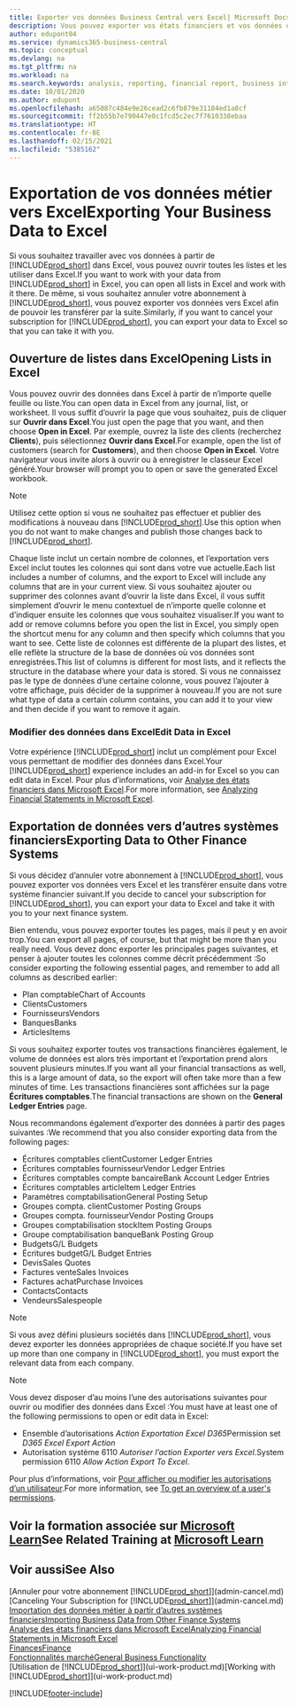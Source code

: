```yaml
---
title: Exporter vos données Business Central vers Excel| Microsoft Docs
description: Vous pouvez exporter vos états financiers et vos données de veille économique de Business Central vers Excel, ou ouvrir vos données dans Excel.
author: edupont04
ms.service: dynamics365-business-central
ms.topic: conceptual
ms.devlang: na
ms.tgt_pltfrm: na
ms.workload: na
ms.search.keywords: analysis, reporting, financial report, business intelligence, BI, Excel
ms.date: 10/01/2020
ms.author: edupont
ms.openlocfilehash: a65087c484e9e26cead2c6fb879e31184ed1a8cf
ms.sourcegitcommit: ff2b55b7e790447e0c1fcd5c2ec7f7610338ebaa
ms.translationtype: HT
ms.contentlocale: fr-BE
ms.lasthandoff: 02/15/2021
ms.locfileid: "5385162"
---
```

# <a name="exporting-your-business-data-to-excel"></a><span data-ttu-id="253c6-103">Exportation de vos données métier vers Excel</span><span class="sxs-lookup"><span data-stu-id="253c6-103">Exporting Your Business Data to Excel</span></span>
<span data-ttu-id="253c6-104">Si vous souhaitez travailler avec vos données à partir de [!INCLUDE[prod_short](includes/prod_short.md)] dans Excel, vous pouvez ouvrir toutes les listes et les utiliser dans Excel.</span><span class="sxs-lookup"><span data-stu-id="253c6-104">If you want to work with your data from [!INCLUDE[prod_short](includes/prod_short.md)] in Excel, you can open all lists in Excel and work with it there.</span></span> <span data-ttu-id="253c6-105">De même, si vous souhaitez annuler votre abonnement à [!INCLUDE[prod_short](includes/prod_short.md)], vous pouvez exporter vos données vers Excel afin de pouvoir les transférer par la suite.</span><span class="sxs-lookup"><span data-stu-id="253c6-105">Similarly, if you want to cancel your subscription for [!INCLUDE[prod_short](includes/prod_short.md)], you can export your data to Excel so that you can take it with you.</span></span>

## <a name="opening-lists-in-excel"></a><span data-ttu-id="253c6-106">Ouverture de listes dans Excel</span><span class="sxs-lookup"><span data-stu-id="253c6-106">Opening Lists in Excel</span></span>
<span data-ttu-id="253c6-107">Vous pouvez ouvrir des données dans Excel à partir de n’importe quelle feuille ou liste.</span><span class="sxs-lookup"><span data-stu-id="253c6-107">You can open data in Excel from any journal, list, or worksheet.</span></span> <span data-ttu-id="253c6-108">Il vous suffit d’ouvrir la page que vous souhaitez, puis de cliquer sur **Ouvrir dans Excel**.</span><span class="sxs-lookup"><span data-stu-id="253c6-108">You just open the page that you want, and then choose **Open in Excel**.</span></span> <span data-ttu-id="253c6-109">Par exemple, ouvrez la liste des clients (recherchez **Clients**), puis sélectionnez **Ouvrir dans Excel**.</span><span class="sxs-lookup"><span data-stu-id="253c6-109">For example, open the list of customers (search for **Customers**), and then choose **Open in Excel**.</span></span> <span data-ttu-id="253c6-110">Votre navigateur vous invite alors à ouvrir ou à enregistrer le classeur Excel généré.</span><span class="sxs-lookup"><span data-stu-id="253c6-110">Your browser will prompt you to open or save the generated Excel workbook.</span></span>  

> [!NOTE]
> <span data-ttu-id="253c6-111">Utilisez cette option si vous ne souhaitez pas effectuer et publier des modifications à nouveau dans [!INCLUDE[prod_short](includes/prod_short.md)].</span><span class="sxs-lookup"><span data-stu-id="253c6-111">Use this option when you do not want to make changes and publish those changes back to [!INCLUDE[prod_short](includes/prod_short.md)].</span></span>  

<span data-ttu-id="253c6-112">Chaque liste inclut un certain nombre de colonnes, et l’exportation vers Excel inclut toutes les colonnes qui sont dans votre vue actuelle.</span><span class="sxs-lookup"><span data-stu-id="253c6-112">Each list includes a number of columns, and the export to Excel will include any columns that are in your current view.</span></span> <span data-ttu-id="253c6-113">Si vous souhaitez ajouter ou supprimer des colonnes avant d’ouvrir la liste dans Excel, il vous suffit simplement d’ouvrir le menu contextuel de n’importe quelle colonne et d’indiquer ensuite les colonnes que vous souhaitez visualiser.</span><span class="sxs-lookup"><span data-stu-id="253c6-113">If you want to add or remove columns before you open the list in Excel, you simply open the shortcut menu for any column and then specify which columns that you want to see.</span></span> <span data-ttu-id="253c6-114">Cette liste de colonnes est différente de la plupart des listes, et elle reflète la structure de la base de données où vos données sont enregistrées.</span><span class="sxs-lookup"><span data-stu-id="253c6-114">This list of columns is different for most lists, and it reflects the structure in the database where your data is stored.</span></span> <span data-ttu-id="253c6-115">Si vous ne connaissez pas le type de données d’une certaine colonne, vous pouvez l’ajouter à votre affichage, puis décider de la supprimer à nouveau.</span><span class="sxs-lookup"><span data-stu-id="253c6-115">If you are not sure what type of data a certain column contains, you can add it to your view and then decide if you want to remove it again.</span></span>  

### <a name="edit-data-in-excel"></a><span data-ttu-id="253c6-116">Modifier des données dans Excel</span><span class="sxs-lookup"><span data-stu-id="253c6-116">Edit Data in Excel</span></span>
<span data-ttu-id="253c6-117">Votre expérience [!INCLUDE[prod_short](includes/prod_short.md)] inclut un complément pour Excel vous permettant de modifier des données dans Excel.</span><span class="sxs-lookup"><span data-stu-id="253c6-117">Your [!INCLUDE[prod_short](includes/prod_short.md)] experience includes an add-in for Excel so you can edit data in Excel.</span></span> <span data-ttu-id="253c6-118">Pour plus d’informations, voir [Analyse des états financiers dans Microsoft Excel](finance-analyze-excel.md).</span><span class="sxs-lookup"><span data-stu-id="253c6-118">For more information, see [Analyzing Financial Statements in Microsoft Excel](finance-analyze-excel.md).</span></span>  

## <a name="exporting-data-to-other-finance-systems"></a><span data-ttu-id="253c6-119">Exportation de données vers d’autres systèmes financiers</span><span class="sxs-lookup"><span data-stu-id="253c6-119">Exporting Data to Other Finance Systems</span></span>
<span data-ttu-id="253c6-120">Si vous décidez d’annuler votre abonnement à [!INCLUDE[prod_short](includes/prod_short.md)], vous pouvez exporter vos données vers Excel et les transférer ensuite dans votre système financier suivant.</span><span class="sxs-lookup"><span data-stu-id="253c6-120">If you decide to cancel your subscription for [!INCLUDE[prod_short](includes/prod_short.md)], you can export your data to Excel and take it with you to your next finance system.</span></span>  

<span data-ttu-id="253c6-121">Bien entendu, vous pouvez exporter toutes les pages, mais il peut y en avoir trop.</span><span class="sxs-lookup"><span data-stu-id="253c6-121">You can export all pages, of course, but that might be more than you really need.</span></span> <span data-ttu-id="253c6-122">Vous devez donc exporter les principales pages suivantes, et penser à ajouter toutes les colonnes comme décrit précédemment :</span><span class="sxs-lookup"><span data-stu-id="253c6-122">So consider exporting the following essential pages, and remember to add all columns as described earlier:</span></span>  

* <span data-ttu-id="253c6-123">Plan comptable</span><span class="sxs-lookup"><span data-stu-id="253c6-123">Chart of Accounts</span></span>  
* <span data-ttu-id="253c6-124">Clients</span><span class="sxs-lookup"><span data-stu-id="253c6-124">Customers</span></span>  
* <span data-ttu-id="253c6-125">Fournisseurs</span><span class="sxs-lookup"><span data-stu-id="253c6-125">Vendors</span></span>  
* <span data-ttu-id="253c6-126">Banques</span><span class="sxs-lookup"><span data-stu-id="253c6-126">Banks</span></span>  
* <span data-ttu-id="253c6-127">Articles</span><span class="sxs-lookup"><span data-stu-id="253c6-127">Items</span></span>  

<span data-ttu-id="253c6-128">Si vous souhaitez exporter toutes vos transactions financières également, le volume de données est alors très important et l’exportation prend alors souvent plusieurs minutes.</span><span class="sxs-lookup"><span data-stu-id="253c6-128">If you want all your financial transactions as well, this is a large amount of data, so the export will often take more than a few minutes of time.</span></span> <span data-ttu-id="253c6-129">Les transactions financières sont affichées sur la page **Écritures comptables**.</span><span class="sxs-lookup"><span data-stu-id="253c6-129">The financial transactions are shown on the **General Ledger Entries** page.</span></span>  

<span data-ttu-id="253c6-130">Nous recommandons également d’exporter des données à partir des pages suivantes :</span><span class="sxs-lookup"><span data-stu-id="253c6-130">We recommend that you also consider exporting data from the following pages:</span></span>  

* <span data-ttu-id="253c6-131">Écritures comptables client</span><span class="sxs-lookup"><span data-stu-id="253c6-131">Customer Ledger Entries</span></span>  
* <span data-ttu-id="253c6-132">Écritures comptables fournisseur</span><span class="sxs-lookup"><span data-stu-id="253c6-132">Vendor Ledger Entries</span></span>  
* <span data-ttu-id="253c6-133">Écritures comptables compte bancaire</span><span class="sxs-lookup"><span data-stu-id="253c6-133">Bank Account Ledger Entries</span></span>  
* <span data-ttu-id="253c6-134">Écritures comptables article</span><span class="sxs-lookup"><span data-stu-id="253c6-134">Item Ledger Entries</span></span>  
* <span data-ttu-id="253c6-135">Paramètres comptabilisation</span><span class="sxs-lookup"><span data-stu-id="253c6-135">General Posting Setup</span></span>  
* <span data-ttu-id="253c6-136">Groupes compta. client</span><span class="sxs-lookup"><span data-stu-id="253c6-136">Customer Posting Groups</span></span>  
* <span data-ttu-id="253c6-137">Groupes compta. fournisseur</span><span class="sxs-lookup"><span data-stu-id="253c6-137">Vendor Posting Groups</span></span>  
* <span data-ttu-id="253c6-138">Groupes comptabilisation stock</span><span class="sxs-lookup"><span data-stu-id="253c6-138">Item Posting Groups</span></span>  
* <span data-ttu-id="253c6-139">Groupe comptabilisation banque</span><span class="sxs-lookup"><span data-stu-id="253c6-139">Bank Posting Group</span></span>  
* <span data-ttu-id="253c6-140">Budgets</span><span class="sxs-lookup"><span data-stu-id="253c6-140">G/L Budgets</span></span>  
* <span data-ttu-id="253c6-141">Écritures budget</span><span class="sxs-lookup"><span data-stu-id="253c6-141">G/L Budget Entries</span></span>  
* <span data-ttu-id="253c6-142">Devis</span><span class="sxs-lookup"><span data-stu-id="253c6-142">Sales Quotes</span></span>  
* <span data-ttu-id="253c6-143">Factures vente</span><span class="sxs-lookup"><span data-stu-id="253c6-143">Sales Invoices</span></span>  
* <span data-ttu-id="253c6-144">Factures achat</span><span class="sxs-lookup"><span data-stu-id="253c6-144">Purchase Invoices</span></span>  
* <span data-ttu-id="253c6-145">Contacts</span><span class="sxs-lookup"><span data-stu-id="253c6-145">Contacts</span></span>  
* <span data-ttu-id="253c6-146">Vendeurs</span><span class="sxs-lookup"><span data-stu-id="253c6-146">Salespeople</span></span>  

> [!NOTE]  
> <span data-ttu-id="253c6-147">Si vous avez défini plusieurs sociétés dans [!INCLUDE[prod_short](includes/prod_short.md)], vous devez exporter les données appropriées de chaque société.</span><span class="sxs-lookup"><span data-stu-id="253c6-147">If you have set up more than one company in [!INCLUDE[prod_short](includes/prod_short.md)], you must export the relevant data from each company.</span></span>

> [!NOTE]
> <span data-ttu-id="253c6-148">Vous devez disposer d’au moins l’une des autorisations suivantes pour ouvrir ou modifier des données dans Excel :</span><span class="sxs-lookup"><span data-stu-id="253c6-148">You must have at least one of the following permissions to open or edit data in Excel:</span></span>
>    - <span data-ttu-id="253c6-149">Ensemble d’autorisations *Action Exportation Excel D365*</span><span class="sxs-lookup"><span data-stu-id="253c6-149">Permission set *D365 Excel Export Action*</span></span>  
>    - <span data-ttu-id="253c6-150">Autorisation système 6110 *Autoriser l’action Exporter vers Excel*.</span><span class="sxs-lookup"><span data-stu-id="253c6-150">System permission 6110 *Allow Action Export To Excel*.</span></span>  

<span data-ttu-id="253c6-151">Pour plus d’informations, voir [Pour afficher ou modifier les autorisations d’un utilisateur](ui-define-granular-permissions.md#to-get-an-overview-of-a-users-permissions).</span><span class="sxs-lookup"><span data-stu-id="253c6-151">For more information, see [To get an overview of a user's permissions](ui-define-granular-permissions.md#to-get-an-overview-of-a-users-permissions).</span></span>

## <a name="see-related-training-at-microsoft-learn"></a><span data-ttu-id="253c6-152">Voir la formation associée sur [Microsoft Learn](/learn/modules/configure-powerbi-excel-dynamics-365-business-central/index)</span><span class="sxs-lookup"><span data-stu-id="253c6-152">See Related Training at [Microsoft Learn](/learn/modules/configure-powerbi-excel-dynamics-365-business-central/index)</span></span>

## <a name="see-also"></a><span data-ttu-id="253c6-153">Voir aussi</span><span class="sxs-lookup"><span data-stu-id="253c6-153">See Also</span></span>
<span data-ttu-id="253c6-154">[Annuler pour votre abonnement [!INCLUDE[prod_short](includes/prod_short.md)]](admin-cancel.md)</span><span class="sxs-lookup"><span data-stu-id="253c6-154">[Canceling Your Subscription for [!INCLUDE[prod_short](includes/prod_short.md)]](admin-cancel.md)</span></span>  
[<span data-ttu-id="253c6-155">Importation des données métier à partir d’autres systèmes financiers</span><span class="sxs-lookup"><span data-stu-id="253c6-155">Importing Business Data from Other Finance Systems</span></span>](across-import-data-configuration-packages.md)  
[<span data-ttu-id="253c6-156">Analyse des états financiers dans Microsoft Excel</span><span class="sxs-lookup"><span data-stu-id="253c6-156">Analyzing Financial Statements in Microsoft Excel</span></span>](finance-analyze-excel.md)  
[<span data-ttu-id="253c6-157">Finances</span><span class="sxs-lookup"><span data-stu-id="253c6-157">Finance</span></span>](finance.md)  
[<span data-ttu-id="253c6-158">Fonctionnalités marché</span><span class="sxs-lookup"><span data-stu-id="253c6-158">General Business Functionality</span></span>](ui-across-business-areas.md)  
<span data-ttu-id="253c6-159">[Utilisation de [!INCLUDE[prod_short](includes/prod_short.md)]](ui-work-product.md)</span><span class="sxs-lookup"><span data-stu-id="253c6-159">[Working with [!INCLUDE[prod_short](includes/prod_short.md)]](ui-work-product.md)</span></span>  


[!INCLUDE[footer-include](includes/footer-banner.md)]